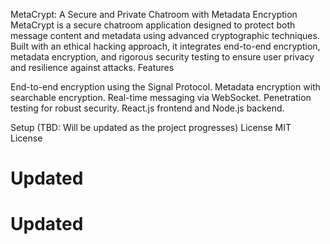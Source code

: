 MetaCrypt: A Secure and Private Chatroom with Metadata Encryption
MetaCrypt is a secure chatroom application designed to protect both message content and metadata using advanced cryptographic techniques. Built with an ethical hacking approach, it integrates end-to-end encryption, metadata encryption, and rigorous security testing to ensure user privacy and resilience against attacks.
Features

End-to-end encryption using the Signal Protocol.
Metadata encryption with searchable encryption.
Real-time messaging via WebSocket.
Penetration testing for robust security.
React.js frontend and Node.js backend.

Setup
(TBD: Will be updated as the project progresses)
License
MIT License

# Updated
# Updated
